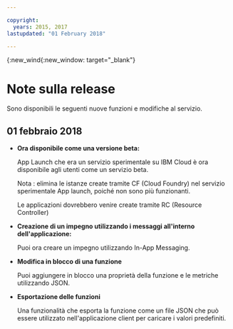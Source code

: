```yaml
---

copyright:
  years: 2015, 2017
lastupdated: "01 February 2018"

---
```


{:new_wind{:new_window: target="_blank"}

# Note sulla release 
Sono disponibili le seguenti nuove funzioni e modifiche al servizio. 

## 01 febbraio 2018

- **Ora disponibile come una versione beta:** 

   App Launch che era un servizio sperimentale su IBM Cloud è ora disponibile agli utenti come un servizio beta.   
   
   Nota : elimina le istanze create tramite CF (Cloud Foundry) nel servizio sperimentale App launch, poiché non sono più funzionanti. 
   
   Le applicazioni dovrebbero venire create tramite RC (Resource Controller)

- **Creazione di un impegno utilizzando i messaggi all'interno dell'applicazione:**
    
	Puoi ora creare un impegno utilizzando In-App Messaging.  

<!-- **Creating an engagement using Push Messages:** -->
    
<!--	You can create an engagement using Push Messaging. -->

- **Modifica in blocco di una funzione**
    
	Puoi aggiungere in blocco una proprietà della funzione e le metriche utilizzando JSON.

- **Esportazione delle funzioni**
    
	Una funzionalità che esporta la funzione come un file JSON che può essere utilizzato nell'applicazione client per caricare i valori predefiniti. 

